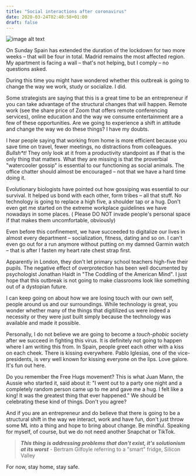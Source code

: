 ```yaml
---
title: "Social interactions after coronavirus"
date: 2020-03-24T02:40:58+01:00
draft: false
---
```


![image alt text](/hugs.png)

On Sunday Spain has extended the duration of the lockdown for two more weeks – that will be four in total. Madrid remains the most affected region. My apartment is facing a wall – that's not helping, but I comply – no questions asked. 

During this time you might have wondered whether this outbreak is going to change the way we work, study or socialize. I did.

Some strategists are saying that this is a great time to be an entrepreneur if you can take advantage of the structural changes that will happen. Remote work (see the share price of Zoom that offers remote conferencing services), online education and the way we consume entertainment are a few of these opportunities. Are we going to experience a shift in attitude and change the way we do these things? I have my doubts.

I hear people saying that working from home is more efficient because you save time on travel, fewer meetings, no distractions from colleagues. _Bullsh*t!_ They only look at it from a productivity standpoint as if that is the only thing that matters. What they are missing is that the proverbial "watercooler gossip" is essential to our functioning as social animals. The office chatter should almost be encouraged – not that we have a hard time doing it. 

Evolutionary biologists have pointed out how gossiping was essential to our survival. It helped us bond with each other, form tribes – all that stuff. No technology is going to replace a high five, a shoulder tap or a hug. Don't even get me started on the extreme workplace guidelines we have nowadays in some places. ( Please DO NOT invade people's personal space if that makes them uncomfortable, obviously)

Even before this confinement, we have succeeded to digitalize our lives in almost every department – socialization, fitness, dating and so on. I can't even go out for a run anymore without putting on my damned Garmin watch – that is after I fasten my heart rate chest strap first. 

Apparently in London, they don't let primary school teachers high-five their pupils. The negative effect of overprotection has been well documented by psychologist Jonathan Haidt in "The Coddling of the American Mind". I just hope that this outbreak is not going to make classrooms look like something out of a dystopian future.

I can keep going on about how we are losing touch with our own self, people around us and our surroundings. While technology is great, you wonder whether many of the things that digitilized us were indeed a necessity or they were just built simply because the technology was available and made it possible.

Personally, I do not believe we are going to become a *touch-phobic* society after we succeed in fighting this virus. It is definitely not going to happen where I am writing this from. In Spain, people greet each other with a kiss on each cheek. There is kissing everywhere. Pablo Iglesias, one of the vice-presidents, is very well known for kissing everyone on the lips. Love galore. It's fun out here.  

Do you remember the Free Hugs movement? This is what Juan Mann, the Aussie who started it, said about it: "I went out to a party one night and a completely random person came up to me and gave me a hug. I felt like a king! It was the greatest thing that ever happened." We should be celebrating these kind of things. Don't you agree?

And if you are an entrepreneur and do believe that there is going to be a structural shift in the way we interact, work and have fun, don't just throw some ML into a thing and hope to bring about change. Be mindful. Speaking for myself, of course, but we do not need another Snapchat or TikTok. 

>***This thing is addressing problems that don't exist, it's solutionism at its worst*** - Bertram Gilfoyle referring to a "smart" fridge,  Silicon Valley

For now, stay home, stay safe.
